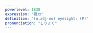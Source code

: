```yaml
---
powerlevel: 1838
expression: "視力"
definition: "(n,adj-no) eyesight; (P)"
pronunciation: "しりょく"
---
```

